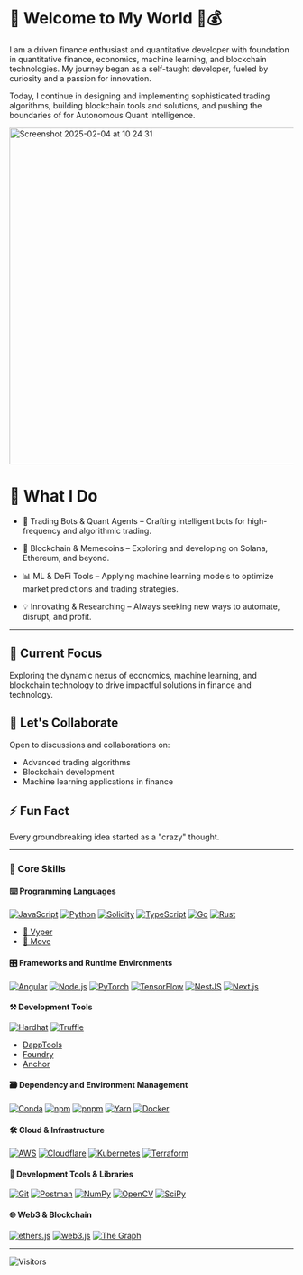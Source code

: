 # 🚀 Welcome to My World 🤘💰

I am a driven finance enthusiast and quantitative developer with foundation in quantitative finance, economics, machine learning, and blockchain technologies. My journey began as a self-taught developer, fueled by curiosity and a passion for innovation. 

Today, I continue in designing and implementing sophisticated trading algorithms, building blockchain tools and solutions, and pushing the boundaries of for Autonomous Quant Intelligence.

<img width="596" alt="Screenshot 2025-02-04 at 10 24 31" src="https://github.com/user-attachments/assets/bb366fef-69ef-40ea-9209-a6eea66ca7fd" />

# 🎯 What I Do

- 🤖 Trading Bots & Quant Agents – Crafting intelligent bots for high-frequency and algorithmic trading.

- 🔗 Blockchain & Memecoins – Exploring and developing on Solana, Ethereum, and beyond.

- 📊 ML & DeFi Tools – Applying machine learning models to optimize market predictions and trading strategies.

- 💡 Innovating & Researching – Always seeking new ways to automate, disrupt, and profit.
  
---

## 🔭 Current Focus
Exploring the dynamic nexus of economics, machine learning, and blockchain technology to drive impactful solutions in finance and technology.

## 💬 Let's Collaborate
Open to discussions and collaborations on:
- Advanced trading algorithms
- Blockchain development
- Machine learning applications in finance

## ⚡ Fun Fact
Every groundbreaking idea started as a "crazy" thought.

---

### 🎯 Core Skills

#### ⌨️ Programming Languages
<p>
    <a href="https://developer.mozilla.org/en-US/docs/Web/JavaScript" target="_blank"><img alt="JavaScript"
        src="https://img.shields.io/badge/JavaScript-323330?style=for-the-badge&logo=javascript&logoColor=F7DF1E"/></a>
    <a href="https://www.python.org" target="_blank"><img alt="Python"
        src="https://img.shields.io/badge/Python-3776AB?style=for-the-badge&logo=python&logoColor=white"/></a>
    <a href="https://docs.soliditylang.org" target="_blank"><img alt="Solidity"
        src="https://img.shields.io/badge/Solidity-e6e6e6?style=for-the-badge&logo=solidity&logoColor=black"/></a>
    <a href="https://www.typescriptlang.org" target="_blank"><img alt="TypeScript"
        src="https://img.shields.io/badge/TypeScript-007ACC?style=for-the-badge&logo=typescript&logoColor=white"/></a>
    <a href="https://go.dev" target="_blank"><img alt="Go"
        src="https://img.shields.io/badge/Go-00ADD8?style=for-the-badge&logo=go&logoColor=white"/></a>
    <a href="https://www.rust-lang.org" target="_blank"><img alt="Rust"
        src="https://img.shields.io/badge/Rust-000000?style=for-the-badge&logo=rust&logoColor=white"/></a>
</p>

- [🐍 Vyper](https://vyper.readthedocs.io)
- [🦀 Move](https://move-language.github.io/move/)

#### 🎛 Frameworks and Runtime Environments
<p>
    <a href="https://angular.io" target="_blank"><img alt="Angular"
        src="https://img.shields.io/badge/Angular-DD0031?style=for-the-badge&logo=angular&logoColor=white"/></a>
    <a href="https://nodejs.org" target="_blank"><img alt="Node.js"
        src="https://img.shields.io/badge/Node.js-43853D?style=for-the-badge&logo=node.js&logoColor=white"/></a>
    <a href="https://pytorch.org" target="_blank"><img alt="PyTorch"
        src="https://img.shields.io/badge/PyTorch-EE4C2C?style=for-the-badge&logo=PyTorch&logoColor=white"/></a>
    <a href="https://www.tensorflow.org" target="_blank"><img alt="TensorFlow"
        src="https://img.shields.io/badge/TensorFlow-FF6F00?style=for-the-badge&logo=tensorflow&logoColor=white"/></a>
    <a href="https://nestjs.com" target="_blank"><img alt="NestJS"
        src="https://img.shields.io/badge/NestJS-E0234E?style=for-the-badge&logo=nestjs&logoColor=white"/></a>
    <a href="https://nextjs.org" target="_blank"><img alt="Next.js"
        src="https://img.shields.io/badge/Next.js-000000?style=for-the-badge&logo=next.js&logoColor=white"/></a>
</p>

#### ⚒️ Development Tools
<p>
    <a href="https://hardhat.org" target="_blank"><img alt="Hardhat"
        src="https://img.shields.io/badge/Hardhat-FFF100?style=for-the-badge&logo=hardhat&logoColor=black"/></a>
    <a href="https://trufflesuite.com" target="_blank"><img alt="Truffle"
        src="https://img.shields.io/badge/Truffle-2CA07A?style=for-the-badge&logo=truffle&logoColor=white"/></a>
</p>

- [DappTools](https://github.com/dapphub/dapptools)
- [Foundry](https://github.com/foundry-rs/foundry)
- [Anchor](https://project-serum.github.io/anchor/)

#### 🗃 Dependency and Environment Management
<p>
    <a href="https://docs.conda.io" target="_blank"><img alt="Conda"
        src="https://img.shields.io/badge/conda-342B029?&style=for-the-badge&logo=anaconda&logoColor=white"/></a>
    <a href="https://www.npmjs.com" target="_blank"><img alt="npm"
        src="https://img.shields.io/badge/npm-CB3837?style=for-the-badge&logo=npm&logoColor=white"/></a>
    <a href="https://pnpm.io" target="_blank"><img alt="pnpm"
        src="https://img.shields.io/badge/pnpm-%234a4a4a?style=for-the-badge&logo=pnpm&logoColor=f69220"/></a>
    <a href="https://yarnpkg.com" target="_blank"><img alt="Yarn"
        src="https://img.shields.io/badge/Yarn-2C8EBB?style=for-the-badge&logo=yarn&logoColor=white"/></a>
    <a href="https://www.docker.com" target="_blank"><img alt="Docker"
        src="https://img.shields.io/badge/Docker-2496ED?style=for-the-badge&logo=docker&logoColor=white"/></a>
</p>

#### 🛠 Cloud & Infrastructure
<p>
    <a href="https://aws.amazon.com" target="_blank"><img alt="AWS"
        src="https://img.shields.io/badge/Amazon_AWS-232F3E?style=for-the-badge&logo=amazon-aws&logoColor=white"/></a>
    <a href="https://www.cloudflare.com" target="_blank"><img alt="Cloudflare"
        src="https://img.shields.io/badge/Cloudflare-F38020?style=for-the-badge&logo=Cloudflare&logoColor=white"/></a>
    <a href="https://kubernetes.io" target="_blank"><img alt="Kubernetes"
        src="https://img.shields.io/badge/Kubernetes-326CE5?style=for-the-badge&logo=kubernetes&logoColor=white"/></a>
    <a href="https://www.terraform.io" target="_blank"><img alt="Terraform"
        src="https://img.shields.io/badge/Terraform-7B42BC?style=for-the-badge&logo=terraform&logoColor=white"/></a>
</p>

#### 🔧 Development Tools & Libraries
<p>
    <a href="https://git-scm.com" target="_blank"><img alt="Git"
        src="https://img.shields.io/badge/Git-F05032?style=for-the-badge&logo=git&logoColor=white"/></a>
    <a href="https://www.postman.com" target="_blank"><img alt="Postman"
        src="https://img.shields.io/badge/Postman-FF6C37?style=for-the-badge&logo=Postman&logoColor=white"/></a>
    <a href="https://numpy.org" target="_blank"><img alt="NumPy"
        src="https://img.shields.io/badge/Numpy-777BB4?style=for-the-badge&logo=numpy&logoColor=white"/></a>
    <a href="https://opencv.org" target="_blank"><img alt="OpenCV"
        src="https://img.shields.io/badge/OpenCV-27338e?style=for-the-badge&logo=OpenCV&logoColor=white"/></a>
    <a href="https://scipy.org" target="_blank"><img alt="SciPy"
        src="https://img.shields.io/badge/SciPy-654FF0?style=for-the-badge&logo=SciPy&logoColor=white"/></a>
</p>

#### 🌐 Web3 & Blockchain
<p>
    <a href="https://docs.ethers.io" target="_blank"><img alt="ethers.js"
        src="https://img.shields.io/badge/ethers.js-1C1C1C?style=for-the-badge&logo=ethereum&logoColor=white"/></a>
    <a href="https://web3js.readthedocs.io" target="_blank"><img alt="web3.js"
        src="https://img.shields.io/badge/web3.js-F16822?style=for-the-badge&logo=web3.js&logoColor=white"/></a>
    <a href="https://thegraph.com" target="_blank"><img alt="The Graph"
        src="https://img.shields.io/badge/The_Graph-6747ED?style=for-the-badge&logo=thegraph&logoColor=white"/></a>
</p>

---

![Visitors](https://komarev.com/ghpvc/?username=pcaversaccio&color=blue&style=flat&label=Visitors)
